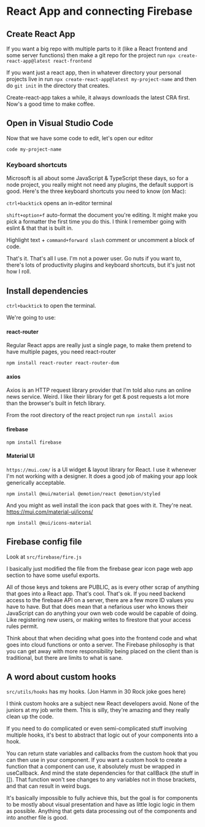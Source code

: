# React App and connecting Firebase

## Create React App

If you want a big repo with multiple parts to it (like a React frontend and some server functions) then make a git repo for the project run `npx create-react-app@latest react-frontend`

If you want just a react app, then in whatever directory your personal projects live in run `npx create-react-app@latest my-project-name` and then do `git init` in the directory that creates.

Create-react-app takes a while, it always downloads the latest CRA first. Now's a good time to make coffee.

## Open in Visual Studio Code

Now that we have some code to edit, let's open our editor

`code my-project-name`

### Keyboard shortcuts

Microsoft is all about some JavaScript & TypeScript these days, so for a node project, you really might not need any plugins, the default support is good. Here's the three keyboard shortcuts you need to know (on Mac):

`ctrl+backtick` opens an in-editor terminal

`shift+option+f` auto-format the document you're editing. It might make you pick a formatter the first time you do this. I think I remember going with eslint & that that is built in.

Highlight text + `command+forward slash` comment or uncomment a block of code.

That's it. That's all I use. I'm not a power user. Go nuts if you want to, there's lots of productivity plugins and keyboard shortcuts, but it's just not how I roll.

## Install dependencies

`ctrl+backtick` to open the terminal.

We're going to use:

#### react-router

Regular React apps are really just a single page, to make them pretend to have multiple pages, you need react-router

`npm install react-router react-router-dom`

#### axios

Axios is an HTTP request library provider that I'm told also runs an online news service. Weird. I like their library for get & post requests a lot more than the browser's built in fetch library.

From the root directory of the react project run `npm install axios`

#### firebase

`npm install firebase`

#### Material UI

`https://mui.com/` is a UI widget & layout library for React. I use it whenever I'm not working with a designer. It does a good job of making your app look generically acceptable.

`npm install @mui/material @emotion/react @emotion/styled`

And you might as well install the icon pack that goes with it. They're neat. https://mui.com/material-ui/icons/

`npm install @mui/icons-material`

## Firebase config file

Look at `src/firebase/fire.js`

I basically just modified the file from the firebase gear icon page web app section to have some useful exports.

All of those keys and tokens are PUBLIC, as is every other scrap of anything that goes into a React app. That's cool. That's ok. If you need backend access to the firebase API on a server, there are a few more ID values you have to have. But that does mean that a nefarious user who knows their JavaScript can do anything your own web code would be capable of doing. Like registering new users, or making writes to firestore that your access rules permit.

Think about that when deciding what goes into the frontend code and what goes into cloud functions or onto a server. The Firebase philosophy is that you can get away with more responsibility being placed on the client than is traditional, but there are limits to what is sane.

## A word about custom hooks

`src/utils/hooks` has my hooks. (Jon Hamm in 30 Rock joke goes here)

I think custom hooks are a subject new React developers avoid. None of the juniors at my job write them. This is silly, they're amazing and they really clean up the code.

If you need to do complicated or even semi-complicated stuff involving multiple hooks, it's best to abstract that logic out of your components into a hook.

You can return state variables and callbacks from the custom hook that you can then use in your component. If you want a custom hook to create a function that a component can use, it absolutely must be wrapped in useCallback. And mind the state dependencies for that callBack (the stuff in []). That function won't see changes to any variables not in those brackets, and that can result in weird bugs.

It's basically impossible to fully achieve this, but the goal is for components to be mostly about visual presentation and have as little logic logic in them as possible. Anything that gets data processing out of the components and into another file is good.